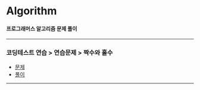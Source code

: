 # Algorithm
#### 프로그래머스 알고리즘 문제 풀이

---
### 코딩테스트 연습 > 연습문제 > 짝수와 홀수
* [문제](https://school.programmers.co.kr/learn/courses/30/lessons/12937)
* [풀이](https://github.com/Solution4904/Algorithm/blob/289e9ea897e3a9dcdf73980751906bb999084bef/app/src/main/java/com/solution/algorithm/%EC%A7%9D%EC%88%98%EC%99%80%20%ED%99%80%EC%88%98.kt)
---
